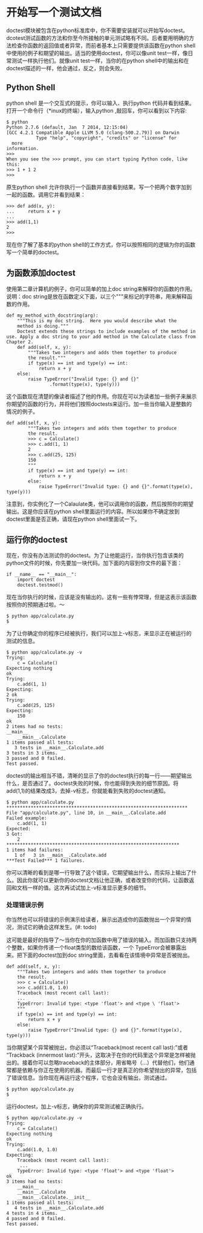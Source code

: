 # 开始写一个测试文档

doctest模块被包含在python标准库中，你不需要安装就可以开始写doctest。dcotest测试函数的方法和你至今所接触的单元测试略有不同。后者要用明确的方法检查你函数的返回值或者异常，而前者基本上只需要提供该函数在python shell中使用的例子和期望的输出。适当的使用doctest，你可以像unit test一样，像日常测试一样执行他们。就像unit test一样，当你的在python shell中的输出和在doctest描述的一样，他会通过，反之，则会失败。

## Python Shell

python shell 是一个交互式的提示，你可以输入、执行python 代码并看到结果。打开一个命令行（*inux的终端），输入python ,敲回车，你可以看到以下内容:
```
$ python
Python 2.7.6 (default, Jan  7 2014, 12:15:04)
[GCC 4.2.1 Compatible Apple LLVM 5.0 (clang-500.2.79)] on Darwin
           Type "help", "copyright", "credits" or "license" for
  more
information.
>>>
When you see the >>> prompt, you can start typing Python code, like this:
>>> 1 + 1 2
>>>
```
原生python shell 允许你执行一个函数并直接看到结果。写一个把两个数字加到一起的函数。调用它并看到结果：
```
>>> def add(x, y):
...     return x + y
...
>>> add(1,1)
2
>>>

```
现在你了解了基本的python shell的工作方式，你可以按照相同的逻辑为你的函数写一个简单的doctest。

## 为函数添加doctest

使用第二章计算机的例子，你可以简单的加上doc string来解释你的函数的作用。说明：doc string是放在函数定义下面，以三个"""来标记的字符串，用来解释函数的作用。

```
def my_method_with_docstring(arg):
    """This is my doc string.  Here you would describe what the
    method is doing."""
    Doctest extends these strings to include examples of the method in use. Apply a doc string to your add method in the Calculate class from Chapter 2.
    def add(self, x, y):
        """Takes two integers and adds them together to produce
        the result."""
        if type(x) == int and type(y) == int:
            return x + y
    else:
        raise TypeError("Invalid type: {} and {}"
                .format(type(x), type(y)))
```

这个函数现在清楚的像读者描述了他的作用。你现在可以为读者加一些例子来展示你期望的函数的行为，并将他们按照doctests来运行。加一些当你输入是整数的情况的例子。
```
def add(self, x, y):
        """Takes two integers and adds them together to produce
        the result.
        >>> c = Calculate()
        >>> c.add(1, 1)
        2
        >>> c.add(25, 125)
        150
        """
        if type(x) == int and type(y) == int:
            return x + y
        else:
            raise TypeError("Invalid type: {} and {}".format(type(x), type(y)))
```

注意到，你实例化了一个Calaulate类，他可以调用你的函数，然后按照你的期望输出。这是你应该在python shell里面运行的内容。所以如果你不确定放到doctest里面是否正确，请现在python shell里面试一下。

## 运行你的doctest

现在，你没有办法测试你的doctest。为了让他能运行，当你执行包含该类的python文件的时候，你先要加一块代码。加下面的内容到你文件的最下面：
```
if __name__ == "__main__":
    import doctest
    doctest.testmod()
```

现在当你执行的时候，应该是没有输出的。这有一些有悖常理，但是这表示该函数按照你的预期通过啦。～

```
$ python app/calculate.py
$

```
为了让你确定你的程序已经被执行，我们可以加上-v标志，来显示正在被运行的测试的信息。
```
$ python app/calculate.py -v
Trying:
    c = Calculate()
Expecting nothing
ok
Trying:
    c.add(1, 1)
Expecting:
2 ok
Trying:
    c.add(25, 125)
Expecting:
    150
ok
2 items had no tests:
__main__
    __main__.Calculate
1 items passed all tests:
   3 tests in __main__.Calculate.add
3 tests in 3 items.
3 passed and 0 failed.
Test passed.
```

doctest的输出相当不错，清晰的显示了你的doctest执行的每一行——期望输出什么，是否通过了。doctest失败的时候，你也能得到失败的细节原因。将add(1,1)的结果改成3，去掉-v标志，你就能看到失败的doctest通知。
```
$ python app/calculate.py
*******************************************************************
File "app/calculate.py", line 10, in __main__.Calculate.add
Failed example:
    c.add(1, 1)
Expected:
3 Got:
    2
****************************************************************
1 items had failures:
   1 of   3 in __main__.Calculate.add
***Test Failed*** 1 failures.

```

你可以清晰的看到是哪一行导致了这个错误，它期望输出什么，而实际上输出了什么。因此你就可以更新你的doctest文档让他正确，或者改变你的代码，让函数返回和文档一样的值。这次再试试加上-v标准显示更多的细节。

### 处理错误示例

你当然也可以将错误的示例演示给读者，展示出造成你的函数抛出一个异常的情况，测试它的确会这样发生。(#: todo)

这可能是最好的指导了～当你在你的加函数中用了错误的输入。而加函数只支持两个整数，如果你传递一个float类型的数给该函数，一个 TypeError会被暴露出来。把下面的doctest加到doc string里面，去看看在该情境中异常是否被抛出。

```
def add(self, x, y):
    """Takes two integers and adds them together to produce
    the result.
    >>> c = Calculate()
    >>> c.add(1.0, 1.0)
    Traceback (most recent call last):
    ...     
    TypeError: Invalid type: <type 'float'> and <type \ 'float'>
    """
    if type(x) == int and type(y) == int:
        return x + y
    else:
        raise TypeError("Invalid type: {} and {}".format(type(x), type(y)))
```

当你期望某个异常被抛出，你必须以“Traceback(most recent call last):”或者 “Trackback (innermost last):”开头，这取决于在你的代码里这个异常是怎样被抛出的。接着你可以忽略traceback的主体部分，用省略号（...）代替他们，他们通常都是依赖与你正在使用的机器。而最后一行才是真正的你希望抛出的异常，包括了错误信息。当你现在再运行这个程序，它也会没有输出，测试通过。
```
$ python app/calculate.py
$
```

运行doctest，加上-v标志，确保你的异常测试被正确执行。
```
$ python app/calculate.py -v
Trying:
    c = Calculate()
Expecting nothing
ok
Trying:
    c.add(1.0, 1.0)
Expecting:
    Traceback (most recent call last):
     ...
    TypeError: Invalid type: <type 'float'> and <type 'float'>
ok
3 items had no tests:
    __main__
    __main__.Calculate
    __main__.Calculate.__init__
1 items passed all tests:
   4 tests in __main__.Calculate.add
4 tests in 4 items.
4 passed and 0 failed.
Test passed.
```




































